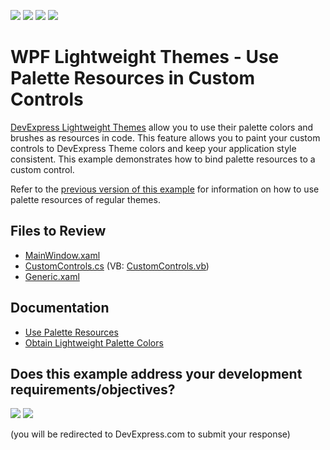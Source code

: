 <!-- default badges list -->
![](https://img.shields.io/endpoint?url=https://codecentral.devexpress.com/api/v1/VersionRange/180368964/24.2.1%2B)
[![](https://img.shields.io/badge/Open_in_DevExpress_Support_Center-FF7200?style=flat-square&logo=DevExpress&logoColor=white)](https://supportcenter.devexpress.com/ticket/details/T830432)
[![](https://img.shields.io/badge/📖_How_to_use_DevExpress_Examples-e9f6fc?style=flat-square)](https://docs.devexpress.com/GeneralInformation/403183)
[![](https://img.shields.io/badge/💬_Leave_Feedback-feecdd?style=flat-square)](#does-this-example-address-your-development-requirementsobjectives)
<!-- default badges end -->
# WPF Lightweight Themes - Use Palette Resources in Custom Controls

[DevExpress Lightweight Themes](https://docs.devexpress.com/WPF/404442/common-concepts/themes/lightweight-themes) allow you to use their palette colors and brushes as resources in code. This feature allows you to paint your custom controls to DevExpress Theme colors and keep your application style consistent. This example demonstrates how to bind palette resources to a custom control.

Refer to the [previous version of this example](https://github.com/DevExpress-Examples/wpf-themes-use-palette-resources-in-custom-controls/tree/22.2.2%2B) for information on how to use palette resources of regular themes.

## Files to Review

* [MainWindow.xaml](./CS/DXSample/MainWindow.xaml)
* [CustomControls.cs](./CS/DXSample/CustomControls.cs) (VB: [CustomControls.vb](./VB/DXSample/CustomControls.vb))
* [Generic.xaml](./CS/DXSample/Themes/Generic.xaml)

## Documentation

* [Use Palette Resources](https://docs.devexpress.com/WPF/400340/common-concepts/themes/palettes/use-palette-resources)
* [Obtain Lightweight Palette Colors](https://docs.devexpress.com/WPF/404442/common-concepts/themes/lightweight-themes?v=24.1#obtain-palette-colors)
<!-- feedback -->
## Does this example address your development requirements/objectives?

[<img src="https://www.devexpress.com/support/examples/i/yes-button.svg"/>](https://www.devexpress.com/support/examples/survey.xml?utm_source=github&utm_campaign=wpf-themes-use-palette-resources-in-custom-controls&~~~was_helpful=yes) [<img src="https://www.devexpress.com/support/examples/i/no-button.svg"/>](https://www.devexpress.com/support/examples/survey.xml?utm_source=github&utm_campaign=wpf-themes-use-palette-resources-in-custom-controls&~~~was_helpful=no)

(you will be redirected to DevExpress.com to submit your response)
<!-- feedback end -->
